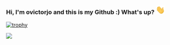 ### Hi, I'm ovictorjo and this is my Github :) What's up? <img src="https://raw.githubusercontent.com/ABSphreak/ABSphreak/master/gifs/Hi.gif" width="25px"> 

[![trophy](https://github-profile-trophy.vercel.app/?username=MertJA&theme=onedark)](https://github.com/ryo-ma/github-profile-trophy)

<img src="https://github-readme-stats.vercel.app/api?username=ovictorjo&&show_icons=true&title_color=ffffff&icon_color=bb2acf&text_color=daf7dc&bg_color=191919">

